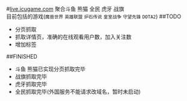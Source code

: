 #[live.icugame.com](http://live.icugame.com "icugame游戏直播聚合")
聚合斗鱼 熊猫 全民 虎牙 战旗  
目前包括的游戏(`魔兽世界` `英雄联盟` `炉石传说` `皇室战争` `守望先锋` `DOTA2`)
##TODO
* 分页抓取
* 抓取详情页，准确的在线观看用户数，加入关注数
* 增加标签

##FINISHED
* 斗鱼 熊猫已实现分页抓取完毕
* 战旗抓取完毕
* 虎牙抓取完毕
* 全民抓取完毕(外国服务不能请求改域名，暂时未启动)